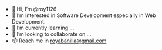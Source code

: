 - 👋 Hi, I’m @roy1126
- 👀 I’m interested in Software Development especially in Web Development.
- 🌱 I’m currently learning ...
- 💞️ I’m looking to collaborate on ...
- 📫 Reach me in royabanilla@gmail.com

<!---
roy1126/roy1126 is a ✨ special ✨ repository because its `README.md` (this file) appears on your GitHub profile.
You can click the Preview link to take a look at your changes.
--->
